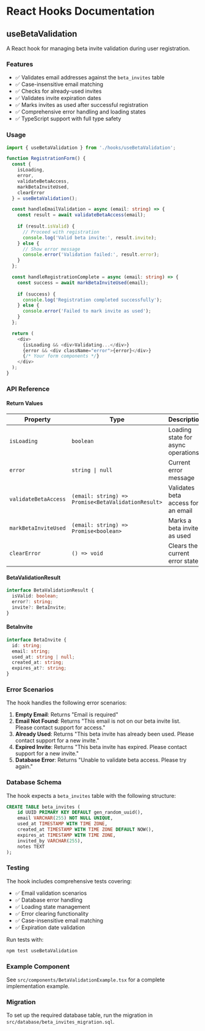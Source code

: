 # React Hooks Documentation

## useBetaValidation

A React hook for managing beta invite validation during user registration.

### Features

- ✅ Validates email addresses against the `beta_invites` table
- ✅ Case-insensitive email matching
- ✅ Checks for already-used invites
- ✅ Validates invite expiration dates
- ✅ Marks invites as used after successful registration
- ✅ Comprehensive error handling and loading states
- ✅ TypeScript support with full type safety

### Usage

```typescript
import { useBetaValidation } from './hooks/useBetaValidation';

function RegistrationForm() {
  const {
    isLoading,
    error,
    validateBetaAccess,
    markBetaInviteUsed,
    clearError
  } = useBetaValidation();

  const handleEmailValidation = async (email: string) => {
    const result = await validateBetaAccess(email);
    
    if (result.isValid) {
      // Proceed with registration
      console.log('Valid beta invite:', result.invite);
    } else {
      // Show error message
      console.error('Validation failed:', result.error);
    }
  };

  const handleRegistrationComplete = async (email: string) => {
    const success = await markBetaInviteUsed(email);
    
    if (success) {
      console.log('Registration completed successfully');
    } else {
      console.error('Failed to mark invite as used');
    }
  };

  return (
    <div>
      {isLoading && <div>Validating...</div>}
      {error && <div className="error">{error}</div>}
      {/* Your form components */}
    </div>
  );
}
```

### API Reference

#### Return Values

| Property | Type | Description |
|----------|------|-------------|
| `isLoading` | `boolean` | Loading state for async operations |
| `error` | `string \| null` | Current error message |
| `validateBetaAccess` | `(email: string) => Promise<BetaValidationResult>` | Validates beta access for an email |
| `markBetaInviteUsed` | `(email: string) => Promise<boolean>` | Marks a beta invite as used |
| `clearError` | `() => void` | Clears the current error state |

#### BetaValidationResult

```typescript
interface BetaValidationResult {
  isValid: boolean;
  error?: string;
  invite?: BetaInvite;
}
```

#### BetaInvite

```typescript
interface BetaInvite {
  id: string;
  email: string;
  used_at: string | null;
  created_at: string;
  expires_at?: string;
}
```

### Error Scenarios

The hook handles the following error scenarios:

1. **Empty Email**: Returns "Email is required"
2. **Email Not Found**: Returns "This email is not on our beta invite list. Please contact support for access."
3. **Already Used**: Returns "This beta invite has already been used. Please contact support for a new invite."
4. **Expired Invite**: Returns "This beta invite has expired. Please contact support for a new invite."
5. **Database Error**: Returns "Unable to validate beta access. Please try again."

### Database Schema

The hook expects a `beta_invites` table with the following structure:

```sql
CREATE TABLE beta_invites (
    id UUID PRIMARY KEY DEFAULT gen_random_uuid(),
    email VARCHAR(255) NOT NULL UNIQUE,
    used_at TIMESTAMP WITH TIME ZONE,
    created_at TIMESTAMP WITH TIME ZONE DEFAULT NOW(),
    expires_at TIMESTAMP WITH TIME ZONE,
    invited_by VARCHAR(255),
    notes TEXT
);
```

### Testing

The hook includes comprehensive tests covering:

- ✅ Email validation scenarios
- ✅ Database error handling
- ✅ Loading state management
- ✅ Error clearing functionality
- ✅ Case-insensitive email matching
- ✅ Expiration date validation

Run tests with:
```bash
npm test useBetaValidation
```

### Example Component

See `src/components/BetaValidationExample.tsx` for a complete implementation example.

### Migration

To set up the required database table, run the migration in `src/database/beta_invites_migration.sql`. 
